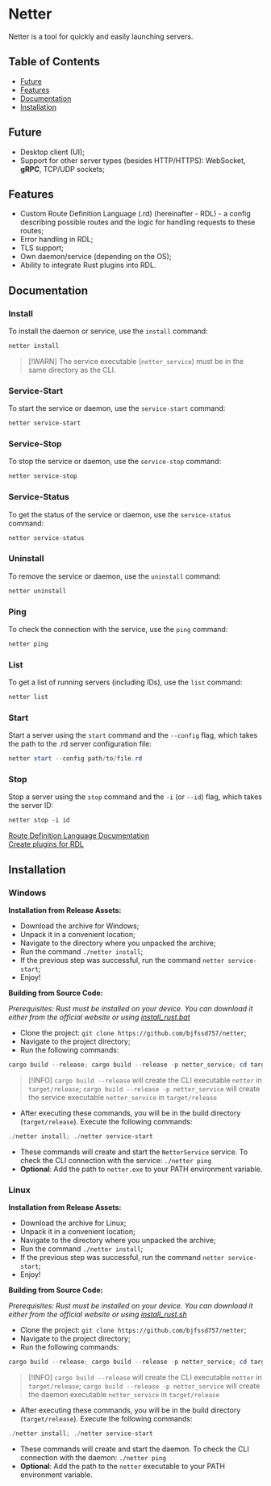 # Netter

Netter is a tool for quickly and easily launching servers.

## Table of Contents

* [Future](#future)
* [Features](#features)
* [Documentation](#documentation)
* [Installation](#installation)

## Future

* Desktop client (UI);
* Support for other server types (besides HTTP/HTTPS): WebSocket, **gRPC**, TCP/UDP sockets;

## Features

* Custom Route Definition Language (.rd) (hereinafter - RDL) - a config describing possible routes and the logic for handling requests to these routes;
* Error handling in RDL;
* TLS support;
* Own daemon/service (depending on the OS);
* Ability to integrate Rust plugins into RDL.

## Documentation

### Install

To install the daemon or service, use the `install` command:

```powershell
netter install
```

> [!WARN]
> The service executable (`netter_service`) must be in the same directory as the CLI.

### Service-Start

To start the service or daemon, use the `service-start` command:

```powershell
netter service-start
```

### Service-Stop

To stop the service or daemon, use the `service-stop` command:

```powershell
netter service-stop
```

### Service-Status

To get the status of the service or daemon, use the `service-status` command:

```powershell
netter service-status
```

### Uninstall

To remove the service or daemon, use the `uninstall` command:

```powershell
netter uninstall
```

### Ping

To check the connection with the service, use the `ping` command:

```powershell
netter ping
```

### List

To get a list of running servers (including IDs), use the `list` command:

```powershell
netter list
```

### Start

Start a server using the `start` command and the `--config` flag, which takes the path to the .rd server configuration file:

```powershell
netter start --config path/to/file.rd
```

### Stop

Stop a server using the `stop` command and the `-i` (or `--id`) flag, which takes the server ID:

```powershell
netter stop -i id
```

[Route Definition Language Documentation](RDL_DOCUMENTATION_ru.md)\
[Create plugins for RDL](PLUGINS_DOCUMENTATION.md)

## Installation

### Windows

**Installation from Release Assets:**

* Download the archive for Windows;
* Unpack it in a convenient location;
* Navigate to the directory where you unpacked the archive;
* Run the command `./netter install`;
* If the previous step was successful, run the command `netter service-start`;
* Enjoy!

**Building from Source Code:**

*Prerequisites: Rust must be installed on your device. You can download it either from the official website or using [install_rust.bat](install_rust.bat)*

* Clone the project: `git clone https://github.com/bjfssd757/netter`;
* Navigate to the project directory;
* Run the following commands:

```powershell
cargo build --release; cargo build --release -p netter_service; cd target/release
```

> [!INFO]
> `cargo build --release` will create the CLI executable `netter` in `target/release`;
> `cargo build --release -p netter_service` will create the service executable `netter_service` in `target/release`

* After executing these commands, you will be in the build directory (`target/release`). Execute the following commands:

```powershell
./netter install; ./netter service-start
```

* These commands will create and start the `NetterService` service. To check the CLI connection with the service: `./netter ping`
* **Optional**: Add the path to `netter.exe` to your PATH environment variable.

### Linux

**Installation from Release Assets:**

* Download the archive for Linux;
* Unpack it in a convenient location;
* Navigate to the directory where you unpacked the archive;
* Run the command `./netter install`;
* If the previous step was successful, run the command `netter service-start`;
* Enjoy!

**Building from Source Code:**

*Prerequisites: Rust must be installed on your device. You can download it either from the official website or using [install_rust.sh](install_rust.sh)*

* Clone the project: `git clone https://github.com/bjfssd757/netter`;
* Navigate to the project directory;
* Run the following commands:

```powershell
cargo build --release; cargo build --release -p netter_service; cd target/release
```

> [!INFO]
> `cargo build --release` will create the CLI executable `netter` in `target/release`;
> `cargo build --release -p netter_service` will create the daemon executable `netter_service` in `target/release`

* After executing these commands, you will be in the build directory (`target/release`). Execute the following commands:

```powershell
./netter install; ./netter service-start
```

* These commands will create and start the daemon. To check the CLI connection with the daemon: `./netter ping`
* **Optional**: Add the path to the `netter` executable to your PATH environment variable.
